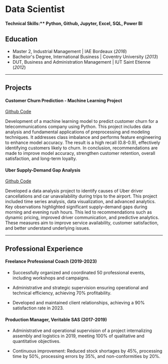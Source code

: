 # Data Scientist

#### Technical Skills:** Python, Github, Jupyter, Excel, SQL, Power BI

## Education
- Master 2, Industrial Management | IAE Bordeaux (_2016_)
- Bachelor's Degree, International Business | Coventry University (_2013_)
- DUT, Business and Administration Management | IUT Saint Etienne (_2012_)

---

## Projects
#### Customer Churn Prediction - Machine Learning Project

[Github Code](https://github.com/RomainD91/Project-ML-Customer-Churn-Prediction.git)

Development of a machine learning model to predict customer churn for a telecommunications company using Python. This project includes data analysis and fundamental applications of preprocessing and modeling techniques. It addresses class imbalance and performs feature engineering to enhance model accuracy. The result is a high recall (0.8-0.9), effectively identifying customers likely to churn. In conclusion, recommendations are made to improve model accuracy, strengthen customer retention, overall satisfaction, and long-term loyalty.

#### Uber Supply-Demand Gap Analysis

[Github Code](https://github.com/RomainD91/Project-EDA-Uber-supply-demand.git)

Developed a data analysis project to identify causes of Uber driver cancellations and car unavailability during trips to the airport. This project included time series analysis, data visualization, and advanced analytics. Key observations highlighted significant supply-demand gaps during morning and evening rush hours. This led to recommendations such as dynamic pricing, improved driver communication, and predictive analytics. These measures aim to improve service availability, customer satisfaction, and better understand underlying issues.

---


## Professional Experience

#### Freelance Professional Coach (2019-2023)
- Successfully organized and coordinated 50 professional events, including workshops and campaigns.

- Administrative and strategic supervision ensuring operational and technical efficiency, achieving 70% profitability.

- Developed and maintained client relationships, achieving a 90% satisfaction rate in 2023.

#### Production Manager, Veritable SAS (2017-2019)
- Administrative and operational supervision of a project internalizing assembly and logistics in 2019, meeting 100% of qualitative and quantitative objectives.

- Continuous improvement: Reduced stock shortages by 45%, processing time by 50%, processing errors by 35%, and non-conformities by 20%.
